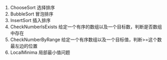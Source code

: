 1. ChooseSort 选择排序
2. BubbleSort 冒泡排序
3. InsertSort 插入排序
4. CheckNumberIsExists 给定一个有序的数组以及一个目标数，判断是否数组中存在
5. CheckNumberByRange 给定一个有序数组以及一个目标值，判断>=这个数最左边的位置
6. LocalMinima 局部最小值问题
